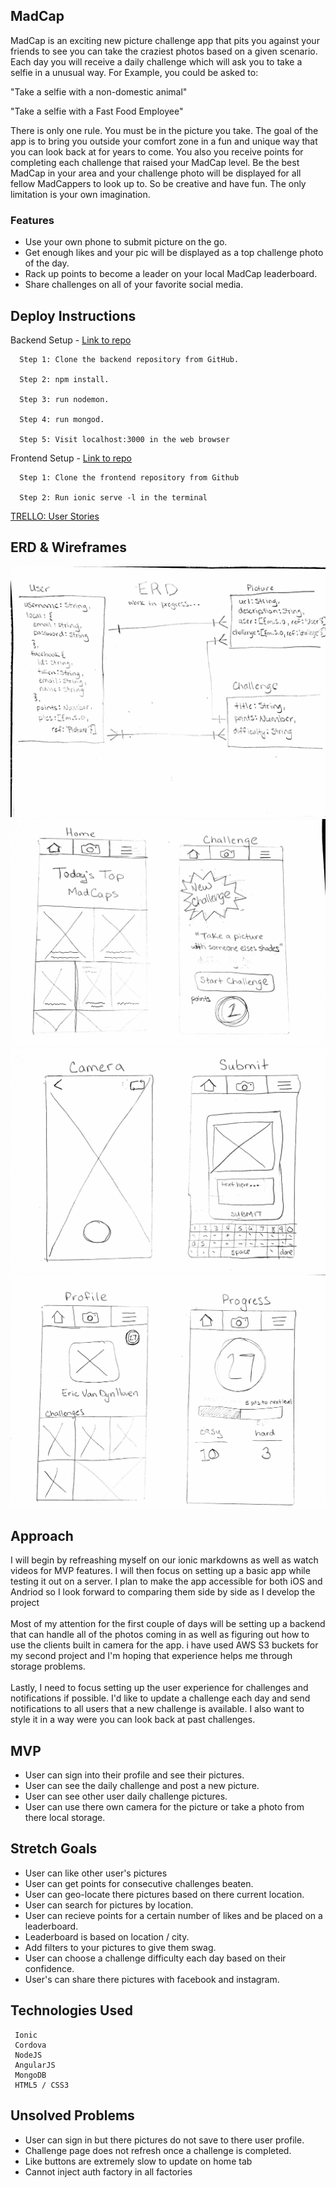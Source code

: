 ## MadCap
MadCap is an exciting new picture challenge app that pits you against your friends to see you can take the craziest photos based on a given scenario. Each day you will receive a daily challenge which will ask you to take a selfie in a unusual way. For Example, you could be asked to:

"Take a selfie with a non-domestic animal" 

"Take a selfie with a Fast Food Employee"

There is only one rule. You must be in the picture you take. The goal of the app is to bring you outside your comfort zone in a fun and unique way that you can look back at for years to come. You also you receive points for completing each challenge that raised your MadCap level. Be the best MadCap in your area and your challenge photo will be displayed for all fellow MadCappers to look up to. So be creative and have fun. The only limitation is your own imagination.

### Features

- Use your own phone to submit picture on the go.
- Get enough likes and your pic will be displayed as a top challenge photo of the day.
- Rack up points to become a leader on your local MadCap leaderboard.
- Share challenges on all of your favorite social media.

## Deploy Instructions

Backend Setup - [Link to repo](https://github.com/evandynh/madcap-backend)
```
  Step 1: Clone the backend repository from GitHub.

  Step 2: npm install.

  Step 3: run nodemon.
  
  Step 4: run mongod. 
  
  Step 5: Visit localhost:3000 in the web browser
```

Frontend Setup - [Link to repo](https://github.com/evandynh/madcap-frontend)
```
  Step 1: Clone the frontend repository from Github
  
  Step 2: Run ionic serve -l in the terminal

```

[TRELLO:  User Stories](https://trello.com/b/piXaTwuQ/madcap)

## ERD & Wireframes
![](assets/EDR.png)
![](assets/wireframe1.png)
![](assets/wireframe2.png)
![](assets/wireframe3.png)

## Approach
 I will begin by refreashing myself on our ionic markdowns as well as watch videos for MVP features. I will then focus on setting up a basic app while testing it out on a server. I plan to make the app accessible for both iOS and Andriod so I look forward to comparing them side by side as I develop the project
<br>
<br>
Most of my attention for the first couple of days will be setting up a backend that can handle all of the photos coming in as well as figuring out how to use the clients built in camera for the app. i have used AWS S3 buckets for my second project and I'm hoping that experience helps me through storage problems. 
<br>
<br>
Lastly, I need to focus setting up the user experience for challenges and notifications if possible. I'd like to update a challenge each day and send notifications to all users that a new challenge is available. I also want to style it in a way were you can look back at past challenges.

## MVP
- User can sign into their profile and see their pictures.
- User can see the daily challenge and post a new picture.
- User can see other user daily challenge pictures.
- User can use there own camera for the picture or take a photo from there local storage.


## Stretch Goals
- User can like other user's pictures
- User can get points for consecutive challenges beaten.
- User can geo-locate there pictures based on there current location.
- User can search for pictures by location.
- User can recieve points for a certain number of likes and be placed on a leaderboard.
- Leaderboard is based on location / city.
- Add filters to your pictures to give them swag.
- User can choose a challenge difficulty each day based on their confidence.
- User's can share there pictures with facebook and instagram.


## Technologies Used
```
 Ionic
 Cordova
 NodeJS
 AngularJS
 MongoDB
 HTML5 / CSS3
```

## Unsolved Problems
- User can sign in but there pictures do not save to there user profile.
- Challenge page does not refresh once a challenge is completed.
- Like buttons are extremely slow to update on home tab
- Cannot inject auth factory in all factories
